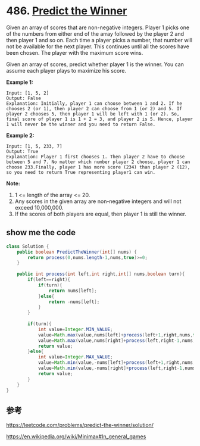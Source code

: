 # 486. [Predict the Winner](https://leetcode.com/problems/predict-the-winner/)

Given an array of scores that are non-negative integers. Player 1 picks one of the numbers from either end of the array followed by the player 2 and then player 1 and so on. Each time a player picks a number, that number will not be available for the next player. This continues until all the scores have been chosen. The player with the maximum score wins.

Given an array of scores, predict whether player 1 is the winner. You can assume each player plays to maximize his score.

**Example 1:**

```
Input: [1, 5, 2]
Output: False
Explanation: Initially, player 1 can choose between 1 and 2. If he chooses 2 (or 1), then player 2 can choose from 1 (or 2) and 5. If player 2 chooses 5, then player 1 will be left with 1 (or 2). So, final score of player 1 is 1 + 2 = 3, and player 2 is 5. Hence, player 1 will never be the winner and you need to return False.
```



**Example 2:**

```
Input: [1, 5, 233, 7]
Output: True
Explanation: Player 1 first chooses 1. Then player 2 have to choose between 5 and 7. No matter which number player 2 choose, player 1 can choose 233.Finally, player 1 has more score (234) than player 2 (12), so you need to return True representing player1 can win.
```



**Note:**

1. 1 <= length of the array <= 20.
2. Any scores in the given array are non-negative integers and will not exceed 10,000,000.
3. If the scores of both players are equal, then player 1 is still the winner.

## show me the code

```java
class Solution {
    public boolean PredictTheWinner(int[] nums) {
        return process(0,nums.length-1,nums,true)>=0;
    }
    
    public int process(int left,int right,int[] nums,boolean turn){
        if(left==right){
            if(turn){
                return nums[left];
            }else{
                return -nums[left];
            }
        }
        
        if(turn){
            int value=Integer.MIN_VALUE;
            value=Math.max(value,nums[left]+process(left+1,right,nums,false));
            value=Math.max(value,nums[right]+process(left,right-1,nums,false));
            return value;
        }else{
            int value=Integer.MAX_VALUE;
            value=Math.min(value,-nums[left]+process(left+1,right,nums,true));
            value=Math.min(value,-nums[right]+process(left,right-1,nums,true));
            return value;
        }
    }
}
```

## 参考

https://leetcode.com/problems/predict-the-winner/solution/

https://en.wikipedia.org/wiki/Minimax#In_general_games